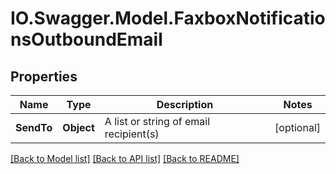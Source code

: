 # IO.Swagger.Model.FaxboxNotificationsOutboundEmail
## Properties

Name | Type | Description | Notes
------------ | ------------- | ------------- | -------------
**SendTo** | **Object** | A list or string of email recipient(s) | [optional] 

[[Back to Model list]](../README.md#documentation-for-models) [[Back to API list]](../README.md#documentation-for-api-endpoints) [[Back to README]](../README.md)

